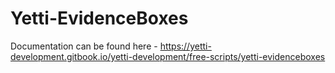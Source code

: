 # Yetti-EvidenceBoxes
Documentation can be found here - https://yetti-development.gitbook.io/yetti-development/free-scripts/yetti-evidenceboxes
